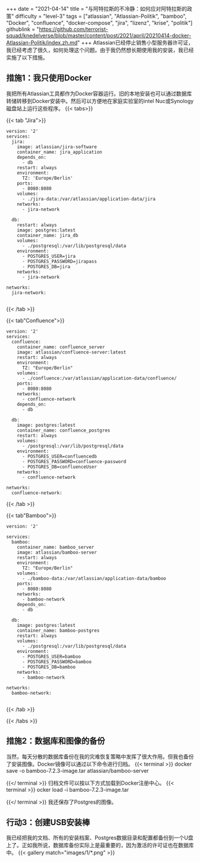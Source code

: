 +++
date = "2021-04-14"
title = "与阿特拉斯的不冷静：如何应对阿特拉斯的政策"
difficulty = "level-3"
tags = ["atlassian", "Atlassian-Politik", "bamboo", "Docker", "confluence", "docker-compose", "jira", "lizenz", "krise", "politik"]
githublink = "https://github.com/terrorist-squad/knedelverse/blob/master/content/post/2021/april/20210414-docker-Atlassian-Politik/index.zh.md"
+++
Atlassian已经停止销售小型服务器许可证，我已经考虑了很久，如何处理这个问题。由于我仍然想长期使用我的安装，我已经实施了以下措施。
## 措施1：我只使用Docker
我把所有Atlassian工具都作为Docker容器运行。旧的本地安装也可以通过数据库转储转移到Docker安装中。然后可以方便地在家庭实验室的intel Nuc或Synology磁盘站上运行这些程序。
{{< tabs>}}


{{< tab "Jira">}}


```
version: '2'
services:
  jira:
    image: atlassian/jira-software
    container_name: jira_application
    depends_on:
      - db
    restart: always
    environment:
      TZ: 'Europe/Berlin'
    ports:
      - 8080:8080
    volumes:
      - ./jira-data:/var/atlassian/application-data/jira
    networks:
      - jira-network
      
  db:
    restart: always
    image: postgres:latest
    container_name: jira_db
    volumes:
      - ./postgresql:/var/lib/postgresql/data
    environment:
      - POSTGRES_USER=jira
      - POSTGRES_PASSWORD=jirapass
      - POSTGRES_DB=jira
    networks:
      - jira-network

networks:
  jira-network:


```

{{< /tab >}}


{{< tab"Confluence">}}


```
version: '2'
services:
  confluence:
    container_name: confluence_server
    image: atlassian/confluence-server:latest
    restart: always
    environment:
      TZ: "Europe/Berlin"
    volumes:
      - ./confluence:/var/atlassian/application-data/confluence/
    ports:
      - 8080:8080
    networks:
      - confluence-network
    depends_on:
      - db

  db:
    image: postgres:latest
    container_name: confluence_postgres
    restart: always
    volumes:
      - /postgresql:/var/lib/postgresql/data
    environment:
      - POSTGRES_USER=confluencedb
      - POSTGRES_PASSWORD=confluence-password
      - POSTGRES_DB=confluenceUser
    networks:
      - confluence-network

networks:
  confluence-network:

```

{{< /tab >}}


{{< tab"Bamboo">}}


```
version: '2'

services:
  bamboo:
    container_name: bamboo_server
    image: atlassian/bamboo-server
    restart: always
    environment:
      TZ: "Europe/Berlin"
    volumes:
      - ./bamboo-data:/var/atlassian/application-data/bamboo
    ports:
      - 8080:8080
    networks:
      - bamboo-network
    depends_on:
      - db

  db:
    image: postgres:latest
    container_name: bamboo-postgres
    restart: always
    volumes:
      - ./postgresql:/var/lib/postgresql/data
    environment:
      - POSTGRES_USER=bamboo
      - POSTGRES_PASSWORD=bamboo
      - POSTGRES_DB=bamboo
    networks:
      - bamboo-network

networks:
  bamboo-network:


```

{{< /tab >}}


{{< /tabs >}}


## 措施2：数据库和图像的备份
当然，每天分散的数据库备份在我的灾难恢复策略中发挥了很大作用。但我也备份了安装图像。Docker镜像可以通过以下命令进行归档。
{{< terminal >}}
docker save -o bamboo-7.2.3-image.tar atlassian/bamboo-server

{{</ terminal >}}
归档文件可以按以下方式加载到Docker注册中心。
{{< terminal >}}
ocker load -i bamboo-7.2.3-image.tar

{{</ terminal >}}
我还保存了Postgres的图像。
## 行动3：创建USB安装棒
我已经把我的文档、所有的安装档案、Postgres数据目录和配置都备份到一个U盘上了。正如我所说，数据库备份实际上是最重要的，因为激活的许可证也在数据库中。
{{< gallery match="images/1/*.png" >}}
